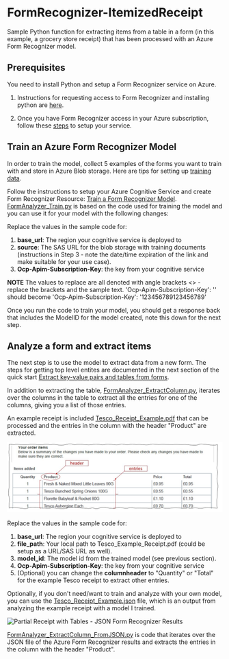 # FormRecognizer-ItemizedReceipt
Sample Python function for extracting items from a table in a form (in this example, a grocery store receipt) that has been processed with an Azure Form Recognizer model.

## Prerequisites ##
You need to install Python and setup a Form Recognizer service on Azure.  

1. Instructions for requesting access to Form Recognizer and installing python are [here](https://docs.microsoft.com/en-us/azure/cognitive-services/form-recognizer/quickstarts/python-train-extract#prerequisites).

2. Once you have Form Recognizer access in your Azure subscription, follow these [steps](https://docs.microsoft.com/en-us/azure/cognitive-services/form-recognizer/quickstarts/python-train-extract#create-a-form-recognizer-resource) to setup your service.

## Train an Azure Form Recognizer Model ##
In order to train the model, collect 5 examples of the  forms you want to train with and store in Azure Blob storage.  Here are tips for setting up [training data](https://docs.microsoft.com/en-us/azure/cognitive-services/form-recognizer/build-training-data-set).

Follow the instructions to setup your Azure Cognitive Service and create Form Recognizer Resource: [Train a Form Recognizer Model](https://docs.microsoft.com/en-us/azure/cognitive-services/form-recognizer/quickstarts/python-train-extract#train-a-form-recognizer-model). [FormAnalyzer_Train.py](FormAnalyzer_Train.py) is based on the code used for training the model and you can use it for your model with the following changes:  

Replace the values in the sample code for:
1. **base_url**: The region your cognitive service is deployed to
2. **source**: The SAS URL for the blob storage with training documents (instructions in Step 3 - note the date/time expiration of the link and make suitable for your use case).   
3. **Ocp-Apim-Subscription-Key**: the key from your cognitive service

**NOTE**
The values to replace are all denoted with angle brackets <> - replace the brackets and the sample text. 
'Ocp-Apim-Subscription-Key': '<replace with your key>'
  should become
 'Ocp-Apim-Subscription-Key': '123456789123456789'

Once you run the code to train your model, you should get a response back that includes the ModelID for the model created, note this down for the next step.

## Analyze a form and extract items ##
The next step is to use the model to extract data from a new form.  The steps for getting top level entites are documented in the next section of the quick start <a href="https://docs.microsoft.com/en-us/azure/cognitive-services/form-recognizer/quickstarts/python-train-extract#extract-key-value-pairs-and-tables-from-forms" target="_blank">Extract key-value pairs and tables from forms</a>.

In addition to extracting the table, [FormAnalyzer_ExtractColumn.py](FormAnalyzer_ExtractColumn.py), iterates over the columns in the table to extract all the entries for one of the columns, giving you a list of those entries.

An example receipt is included [Tesco_Receipt_Example.pdf](Tesco_Receipt_Example.pdf) that can be processed and the entries in the column with the header "Product" are extracted.

![Partial Receipt with Tables](Table0Example.JPG)

Replace the values in the sample code for:
1. **base_url**: The region your cognitive service is deployed to
2. **file_path**: Your local path to Tesco_Example_Receipt.pdf (could be setup as a URL/SAS URL as well).
3. **model_id**: The model id from the trained model (see previous section).
4. **Ocp-Apim-Subscription-Key**: the key from your cognitive service
5. (Optional) you can change the **columnheader** to "Quantity" or "Total" for the example Tesco receipt to extract other entries.

Optionally, if you don't need/want to train and analyze with your own model, you can use the [Tesco_Receipt_Example.json](Tesco_Receipt_Example.json) file, which is an output from analyzing the example receipt with a model I trained.  

![Partial Receipt with Tables - JSON Form Recognizer Results](Table0ExampleJSON.JPG)

[FormAnalyzer_ExtractColumn_FromJSON.py](FormAnalyzer_ExtractColumn_FromJSON.py) is code that iterates over the JSON file of the Azure Form Recognizer results and extracts the entries in the column with the header "Product".


